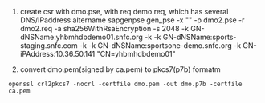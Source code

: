 1. create csr with dmo.pse, with req demo.req, which has several DNS/IPaddress altername 
sapgenpse gen_pse -x ""   -p dmo2.pse -r dmo2.req -a sha256WithRsaEncryption -s 2048    -k GN-dNSName:yhbmhdbdemo01.snfc.org -k -k GN-dNSName:sports-staging.snfc.com  -k -k GN-dNSName:sportsone-demo.snfc.org  -k GN-iPAddress:10.36.50.141 "CN=yhbmhdbdemo01"

2. convert  dmo.pem(signed by ca.pem) to pkcs7(p7b) formatm 
```
openssl crl2pkcs7 -nocrl -certfile dmo.pem -out dmo.p7b -certfile ca.pem

```